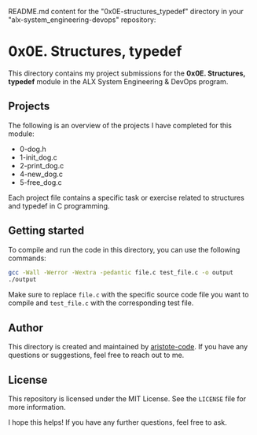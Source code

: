 README.md content for the "0x0E-structures_typedef" directory in your "alx-system_engineering-devops" repository:

# 0x0E. Structures, typedef

This directory contains my project submissions for the **0x0E. Structures, typedef** module in the ALX System Engineering & DevOps program.

## Projects

The following is an overview of the projects I have completed for this module:

- 0-dog.h
- 1-init_dog.c
- 2-print_dog.c
- 4-new_dog.c
- 5-free_dog.c

Each project file contains a specific task or exercise related to structures and typedef in C programming.

## Getting started

To compile and run the code in this directory, you can use the following commands:

```bash
gcc -Wall -Werror -Wextra -pedantic file.c test_file.c -o output
./output
```

Make sure to replace `file.c` with the specific source code file you want to compile and `test_file.c` with the corresponding test file.

## Author

This directory is created and maintained by [aristote-code](https://github.com/aristote-code). If you have any questions or suggestions, feel free to reach out to me.

## License

This repository is licensed under the MIT License. See the `LICENSE` file for more information.

I hope this helps! If you have any further questions, feel free to ask.